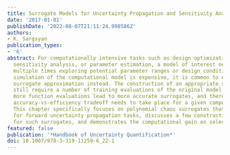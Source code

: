 ```yaml
---
title: Surrogate Models for Uncertainty Propagation and Sensitivity Analysis
date: '2017-01-01'
publishDate: '2022-08-07T21:11:24.998586Z'
authors:
- K. Sargsyan
publication_types:
- '6'
abstract: For computationally intensive tasks such as design optimization, global
  sensitivity analysis, or parameter estimation, a model of interest needs to be evaluated
  multiple times exploring potential parameter ranges or design conditions. If a single
  simulation of the computational model is expensive, it is common to employ a precomputed
  surrogate approximation instead. The construction of an appropriate surrogate does
  still require a number of training evaluations of the original model. Typically,
  more function evaluations lead to more accurate surrogates, and therefore a careful
  accuracy-vs-efficiency tradeoff needs to take place for a given computational task.
  This chapter specifically focuses on polynomial chaos surrogates that are well suited
  for forward uncertainty propagation tasks, discusses a few construction mechanisms
  for such surrogates, and demonstrates the computational gain on select test functions.
featured: false
publication: '*Handbook of Uncertainty Quantification*'
doi: 10.1007/978-3-319-11259-6_22-1
---
```


